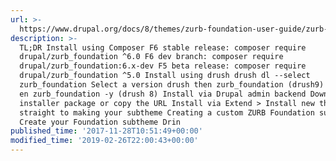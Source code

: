 ```yaml
---
url: >-
  https://www.drupal.org/docs/8/themes/zurb-foundation-user-guide/zurb-foundation-8x-6x/installing-the-drupal-foundation
description: >-
  TL;DR Install using Composer F6 stable release: composer require
  drupal/zurb_foundation ^6.0 F6 dev branch: composer require
  drupal/zurb_foundation:6.x-dev F5 beta release: composer require
  drupal/zurb_foundation ^5.0 Install using drush drush dl --select
  zurb_foundation Select a version drush then zurb_foundation (drush9) or drush
  en zurb_foundation -y (drush 8) Install via Drupal admin backend Download the
  installer package or copy the URL Install via Extend > Install new theme Go
  straight to making your subtheme Creating a custom ZURB Foundation subtheme
  Create your Foundation subtheme Drin
published_time: '2017-11-28T10:51:49+00:00'
modified_time: '2019-02-26T22:00:43+00:00'
---
```

